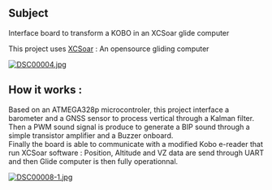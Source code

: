 ##  Subject

Interface board to transform a KOBO in an XCSoar glide computer

This project uses [XCSoar](https://github.com/XCSoar) : An opensource gliding computer


[![DSC00004.jpg](https://i.postimg.cc/hvsq8fkh/DSC00004.jpg)](https://postimg.cc/5QXGbNNM)

## How it works : 

Based on an ATMEGA328p microcontroler, 
this project interface a barometer and a GNSS sensor to process vertical through a Kalman filter.    
Then a PWM sound signal is produce to generate a BIP sound through a simple transistor amplifier and a Buzzer onboard.   
Finally the board is able to communicate with a modified Kobo e-reader that run XCSoar software : Position, Altitude and VZ data are send through UART and then Glide computer is then fully operationnal.

[![DSC00008-1.jpg](https://i.postimg.cc/W1hPrpXb/DSC00008-1.jpg)](https://postimg.cc/yD45CHMw)
